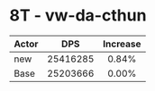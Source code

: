 # 8T - vw-da-cthun
| Actor | DPS | Increase |
|---|:---:|:---:|
|new|25416285|0.84%|
|Base|25203666|0.00%|
